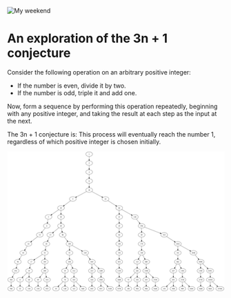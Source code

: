 ![My weekend](https://imgs.xkcd.com/comics/collatz_conjecture.png)

# An exploration of the 3n  + 1 conjecture

Consider the following operation on an arbitrary positive integer:

* If the number is even, divide it by two.
* If the number is odd, triple it and add one.

Now, form a sequence by performing this operation repeatedly, beginning with
any positive integer, and taking the result at each step as the input at the
next.

The 3n + 1 conjecture is: This process will eventually reach the number 1,
regardless of which positive integer is chosen initially.

![Tree](https://raw.githubusercontent.com/purzelrakete/hi/master/3nplus1/tree.dot.png)
